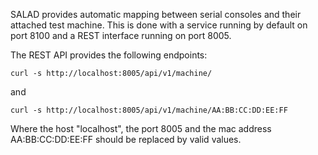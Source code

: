 SALAD provides automatic mapping between serial consoles and their attached
test machine. This is done with a service running by default on port 8100
and a REST interface running on port 8005.

The REST API provides the following endpoints:

    curl -s http://localhost:8005/api/v1/machine/

and

    curl -s http://localhost:8005/api/v1/machine/AA:BB:CC:DD:EE:FF

Where the host "localhost", the port 8005 and the mac address AA:BB:CC:DD:EE:FF
should be replaced by valid values.
